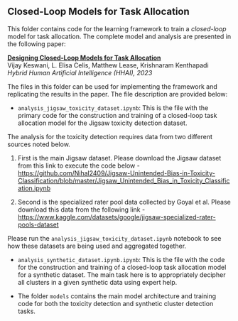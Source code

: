 ## Closed-Loop Models for Task Allocation

This folder contains code for the learning framework to train a *closed-loop* model for task allocation. The complete model and analysis are presented in the following paper:

**[Designing Closed-Loop Models for Task Allocation](https://arxiv.org/abs/2202.04718)** <br>
Vijay Keswani, L. Elisa Celis, Matthew Lease, Krishnaram Kenthapadi <br>
*Hybrid Human Artificial Intelligence (HHAI), 2023*

The files in this folder can be used for implementing the framework and replicating the results in the paper. The file description are provided below:

- `analysis_jigsaw_toxicity_dataset.ipynb`: This is the file with the primary code for the construction and training of a closed-loop task allocation model for the Jigsaw toxicity detection dataset.

The analysis for the toxicity detection requires data from two different sources noted below.

1. First is the main Jigsaw dataset. Please download the Jigsaw dataset from this link to execute the code below - https://github.com/Nihal2409/Jigsaw-Unintended-Bias-in-Toxicity-Classification/blob/master/Jigsaw_Unintended_Bias_in_Toxicity_Classification.ipynb

2. Second is the specialized rater pool data collected by Goyal et al. Please download this data from the following link - https://www.kaggle.com/datasets/google/jigsaw-specialized-rater-pools-dataset

Please run the `analysis_jigsaw_toxicity_dataset.ipynb` notebook to see how these datasets are being used and aggregated together.

- `analysis_synthetic_dataset.ipynb.ipynb`: This is the file with the code for the construction and training of a closed-loop task allocation model for a synthetic dataset. The main task here is to appropriately decipher all clusters in a given synthetic data using expert help.

- The folder `models` contains the main model architecture and training code for both the toxicity detection and synthetic cluster detection tasks.

